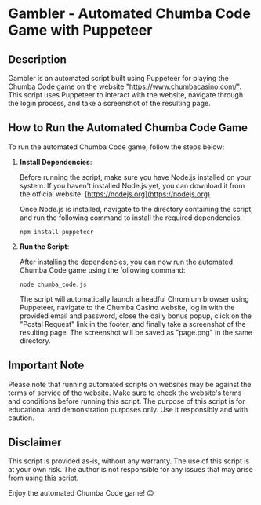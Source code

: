 # Gambler - Automated Chumba Code Game with Puppeteer

## Description

Gambler is an automated script built using Puppeteer for playing the Chumba Code game on the website "https://www.chumbacasino.com/". This script uses Puppeteer to interact with the website, navigate through the login process, and take a screenshot of the resulting page.

## How to Run the Automated Chumba Code Game

To run the automated Chumba Code game, follow the steps below:

1. **Install Dependencies**:

   Before running the script, make sure you have Node.js installed on your system. If you haven't installed Node.js yet, you can download it from the official website: [https://nodejs.org](https://nodejs.org)

   Once Node.js is installed, navigate to the directory containing the script, and run the following command to install the required dependencies:

   ```
   npm install puppeteer
   ```

2. **Run the Script**:

   After installing the dependencies, you can now run the automated Chumba Code game using the following command:

   ```
   node chumba_code.js
   ```

   The script will automatically launch a headful Chromium browser using Puppeteer, navigate to the Chumba Casino website, log in with the provided email and password, close the daily bonus popup, click on the "Postal Request" link in the footer, and finally take a screenshot of the resulting page. The screenshot will be saved as "page.png" in the same directory.

## Important Note

Please note that running automated scripts on websites may be against the terms of service of the website. Make sure to check the website's terms and conditions before running this script. The purpose of this script is for educational and demonstration purposes only. Use it responsibly and with caution.

## Disclaimer

This script is provided as-is, without any warranty. The use of this script is at your own risk. The author is not responsible for any issues that may arise from using this script.

Enjoy the automated Chumba Code game! 😊
